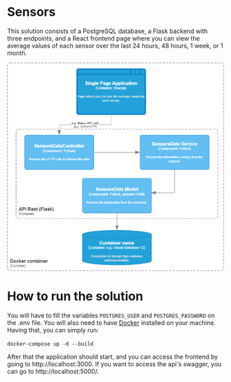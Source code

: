 # Sensors

This solution consists of a PostgreSQL database, a Flask backend with three endpoints, and a React frontend page where you can view the average values of each sensor over the last 24 hours, 48 hours, 1 week, or 1 month.

![Solution's architecture](./img/sensors.png)

# How to run the solution
You will have to fill the variables `POSTGRES_USER` and
`POSTGRES_PASSWORD` on the .env file.
You will also need to have [Docker](https://www.docker.com/) installed on your machine. Having that, you can simply run:

 `docker-compose up -d --build`
 
 After that the application should start, and you can access the frontend by going to http://localhost:3000. If you want to access the api's swagger, you can go to http://localhost:5000/.